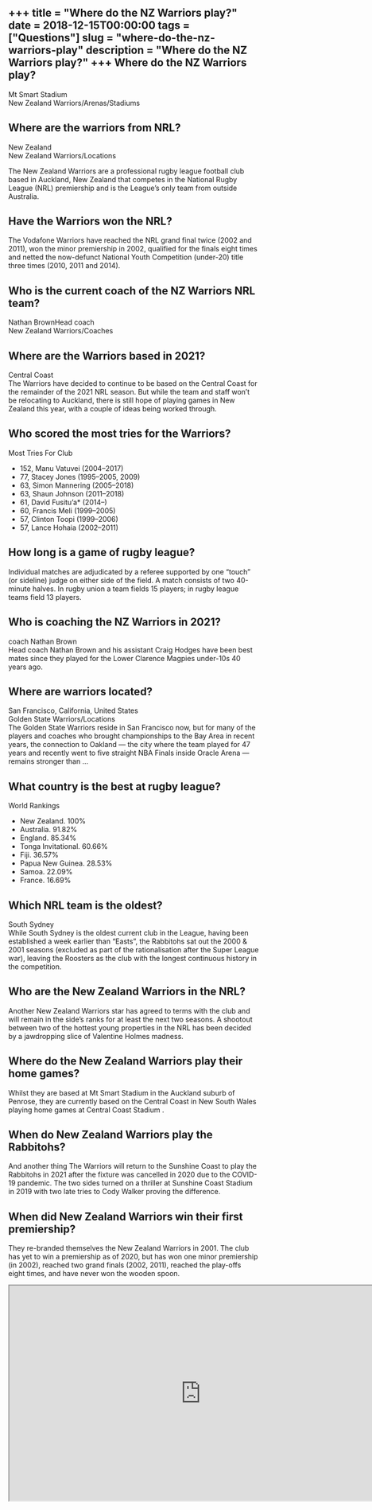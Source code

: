 +++
title = "Where do the NZ Warriors play?"
date = 2018-12-15T00:00:00
tags = ["Questions"]
slug = "where-do-the-nz-warriors-play"
description = "Where do the NZ Warriors play?"
+++
Where do the NZ Warriors play?
------------------------------

Mt Smart Stadium  
New Zealand Warriors/Arenas/Stadiums

Where are the warriors from NRL?
--------------------------------

New Zealand  
New Zealand Warriors/Locations

The New Zealand Warriors are a professional rugby league football club based in Auckland, New Zealand that competes in the National Rugby League (NRL) premiership and is the League’s only team from outside Australia.

Have the Warriors won the NRL?
------------------------------

The Vodafone Warriors have reached the NRL grand final twice (2002 and 2011), won the minor premiership in 2002, qualified for the finals eight times and netted the now-defunct National Youth Competition (under-20) title three times (2010, 2011 and 2014).

Who is the current coach of the NZ Warriors NRL team?
-----------------------------------------------------

Nathan BrownHead coach  
New Zealand Warriors/Coaches

Where are the Warriors based in 2021?
-------------------------------------

Central Coast  
The Warriors have decided to continue to be based on the Central Coast for the remainder of the 2021 NRL season. But while the team and staff won’t be relocating to Auckland, there is still hope of playing games in New Zealand this year, with a couple of ideas being worked through.

Who scored the most tries for the Warriors?
-------------------------------------------

Most Tries For Club

- 152, Manu Vatuvei (2004–2017)
- 77, Stacey Jones (1995–2005, 2009)
- 63, Simon Mannering (2005–2018)
- 63, Shaun Johnson (2011–2018)
- 61, David Fusitu’a\* (2014–)
- 60, Francis Meli (1999–2005)
- 57, Clinton Toopi (1999–2006)
- 57, Lance Hohaia (2002–2011)

How long is a game of rugby league?
-----------------------------------

Individual matches are adjudicated by a referee supported by one “touch” (or sideline) judge on either side of the field. A match consists of two 40-minute halves. In rugby union a team fields 15 players; in rugby league teams field 13 players.

Who is coaching the NZ Warriors in 2021?
----------------------------------------

coach Nathan Brown  
Head coach Nathan Brown and his assistant Craig Hodges have been best mates since they played for the Lower Clarence Magpies under-10s 40 years ago.

Where are warriors located?
---------------------------

San Francisco, California, United States  
Golden State Warriors/Locations  
The Golden State Warriors reside in San Francisco now, but for many of the players and coaches who brought championships to the Bay Area in recent years, the connection to Oakland — the city where the team played for 47 years and recently went to five straight NBA Finals inside Oracle Arena — remains stronger than …

What country is the best at rugby league?
-----------------------------------------

World Rankings

- New Zealand. 100%
- Australia. 91.82%
- England. 85.34%
- Tonga Invitational. 60.66%
- Fiji. 36.57%
- Papua New Guinea. 28.53%
- Samoa. 22.09%
- France. 16.69%

Which NRL team is the oldest?
-----------------------------

South Sydney  
While South Sydney is the oldest current club in the League, having been established a week earlier than “Easts”, the Rabbitohs sat out the 2000 &amp; 2001 seasons (excluded as part of the rationalisation after the Super League war), leaving the Roosters as the club with the longest continuous history in the competition.

Who are the New Zealand Warriors in the NRL?
--------------------------------------------

Another New Zealand Warriors star has agreed to terms with the club and will remain in the side’s ranks for at least the next two seasons. A shootout between two of the hottest young properties in the NRL has been decided by a jawdropping slice of Valentine Holmes madness.

Where do the New Zealand Warriors play their home games?
--------------------------------------------------------

Whilst they are based at Mt Smart Stadium in the Auckland suburb of Penrose, they are currently based on the Central Coast in New South Wales playing home games at Central Coast Stadium .

When do New Zealand Warriors play the Rabbitohs?
------------------------------------------------

And another thing The Warriors will return to the Sunshine Coast to play the Rabbitohs in 2021 after the fixture was cancelled in 2020 due to the COVID-19 pandemic. The two sides turned on a thriller at Sunshine Coast Stadium in 2019 with two late tries to Cody Walker proving the difference.

When did New Zealand Warriors win their first premiership?
----------------------------------------------------------

They re-branded themselves the New Zealand Warriors in 2001. The club has yet to win a premiership as of 2020, but has won one minor premiership (in 2002), reached two grand finals (2002, 2011), reached the play-offs eight times, and have never won the wooden spoon.

<iframe allow="accelerometer; autoplay; clipboard-write; encrypted-media; gyroscope; picture-in-picture" allowfullscreen="" class="__youtube_prefs__  epyt-is-override  no-lazyload" data-no-lazy="1" data-origheight="433" data-origwidth="770" data-skipgform_ajax_framebjll="" height="433" id="_ytid_89413" loading="lazy" src="https://www.youtube.com/embed/zbhyOGNaMT0?enablejsapi=1&autoplay=0&cc_load_policy=0&cc_lang_pref=&iv_load_policy=1&loop=0&modestbranding=0&rel=1&fs=1&playsinline=0&autohide=2&theme=dark&color=red&controls=1&" title="YouTube player" width="770"></iframe>